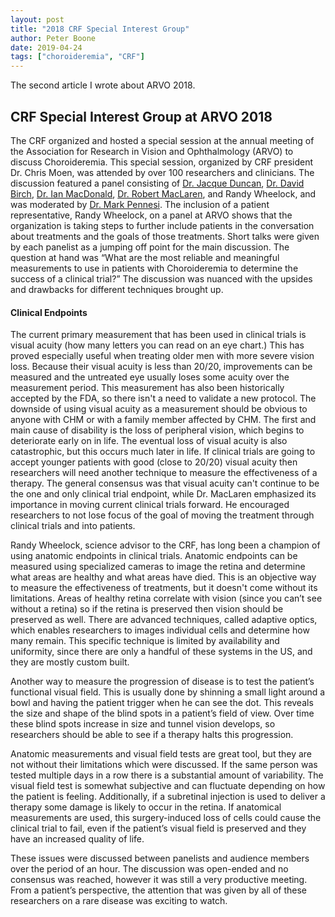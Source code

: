 ```yaml
---
layout: post
title: "2018 CRF Special Interest Group"
author: Peter Boone
date: 2019-04-24
tags: ["choroideremia", "CRF"]
---
```

The second article I wrote about ARVO 2018.

## CRF Special Interest Group at ARVO 2018

The CRF organized and hosted a special session at the annual meeting of the Association for
Research in Vision and Ophthalmology (ARVO) to discuss Choroideremia. This special session, organized
by CRF president Dr. Chris Moen, was attended by over 100 researchers and clinicians. The discussion
featured a panel consisting of 
[Dr. Jacque Duncan](https://www.ucsfhealth.org/jacque.duncan), 
[Dr. David Birch](https://retinafoundation.org/scientists/david-birch-ph-d/),
[Dr. Ian MacDonald](https://www.ualberta.ca/medicine/about/people/ian-m-macdonald),
[Dr. Robert MacLaren](https://www.ndcn.ox.ac.uk/team/robert-maclaren),
and Randy Wheelock,
and was moderated by [Dr. Mark Pennesi](https://www.ohsu.edu/providers/mark-pennesi/477AAA15C91D4FE49F41E8DFDCD77CE1). 
The inclusion of a patient representative, Randy Wheelock, on a panel at ARVO shows that the organization is taking steps to
further include patients in the conversation about treatments and the goals of those treatments.
Short talks were given by each panelist as a jumping off point for the main discussion. The
question at hand was “What are the most reliable and meaningful measurements to use in patients with
Choroideremia to determine the success of a clinical trial?” The discussion was nuanced with the
upsides and drawbacks for different techniques brought up.

#### Clinical Endpoints

The current primary measurement that has been used in clinical trials is visual acuity (how many
letters you can read on an eye chart.) This has proved especially useful when treating older men with
more severe vision loss. Because their visual acuity is less than 20/20, improvements can be measured
and the untreated eye usually loses some acuity over the measurement period. This measurement has
also been historically accepted by the FDA, so there isn't a need to validate a new protocol. The
downside of using visual acuity as a measurement should be obvious to anyone with CHM or with a
family member affected by CHM. The first and main cause of disability is the loss of peripheral vision,
which begins to deteriorate early on in life. The eventual loss of visual acuity is also catastrophic, but this
occurs much later in life. If clinical trials are going to accept younger patients with good (close to 20/20)
visual acuity then researchers will need another technique to measure the effectiveness of a therapy.
The general consensus was that visual acuity can't continue to be the one and only clinical trial
endpoint, while Dr. MacLaren emphasized its importance in moving current clinical trials forward. He
encouraged researchers to not lose focus of the goal of moving the treatment through clinical trials and
into patients.

Randy Wheelock, science advisor to the CRF, has long been a champion of using anatomic
endpoints in clinical trials. Anatomic endpoints can be measured using specialized cameras to image the
retina and determine what areas are healthy and what areas have died. This is an objective way to
measure the effectiveness of treatments, but it doesn't come without its limitations. Areas of healthy
retina correlate with vision (since you can’t see without a retina) so if the retina is preserved then vision
should be preserved as well. There are advanced techniques, called adaptive optics, which enables
researchers to images individual cells and determine how many remain. This specific technique is limited
by availability and uniformity, since there are only a handful of these systems in the US, and they are
mostly custom built.

Another way to measure the progression of disease is to test the patient’s functional visual field.
This is usually done by shinning a small light around a bowl and having the patient trigger when he can
see the dot. This reveals the size and shape of the blind spots in a patient’s field of view. Over time these
blind spots increase in size and tunnel vision develops, so researchers should be able to see if a therapy
halts this progression.

Anatomic measurements and visual field tests are great tool, but they are not without their
limitations which were discussed. If the same person was tested multiple days in a row there is a
substantial amount of variability. The visual field test is somewhat subjective and can fluctuate
depending on how the patient is feeling. Additionally, if a subretinal injection is used to deliver a therapy
some damage is likely to occur in the retina. If anatomical measurements are used, this surgery-induced
loss of cells could cause the clinical trial to fail, even if the patient’s visual field is preserved and they
have an increased quality of life.

These issues were discussed between panelists and audience members over the period of an
hour. The discussion was open-ended and no consensus was reached, however it was still a very productive meeting.
From a patient’s perspective, the attention that was given by all of these researchers on a rare disease
was exciting to watch.
